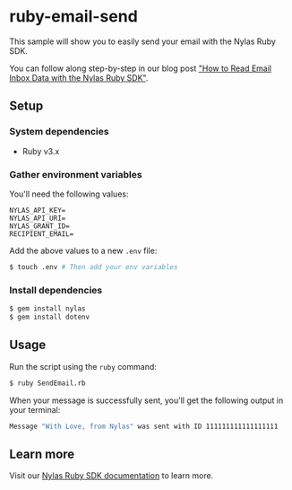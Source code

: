 # ruby-email-send

This sample will show you to easily send your email with the Nylas Ruby SDK.

You can follow along step-by-step in our blog post ["How to Read Email Inbox Data with the Nylas Ruby SDK"](https://www.nylas.com/blog/how-to-read-email-inbox-data-with-nylas-ruby-sdk/).

## Setup

### System dependencies

- Ruby v3.x

### Gather environment variables

You'll need the following values:

```text
NYLAS_API_KEY=
NYLAS_API_URI=
NYLAS_GRANT_ID=
RECIPIENT_EMAIL=
```

Add the above values to a new `.env` file:

```bash
$ touch .env # Then add your env variables
```

### Install dependencies

```bash
$ gem install nylas
$ gem install dotenv
```

## Usage

Run the script using the `ruby` command:

```bash
$ ruby SendEmail.rb
```

When your message is successfully sent, you'll get the following output in your terminal:

```bash
Message "With Love, from Nylas" was sent with ID 111111111111111111
```

## Learn more

Visit our [Nylas Ruby SDK documentation](https://developer.nylas.com/docs/developer-tools/sdk/ruby-sdk/) to learn more.
